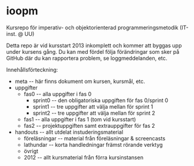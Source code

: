 ioopm
=====

Kursrepo för imperativ- och objektorienterad programmeringsmetodik (IT-inst. @ UU)

Detta repo är vid kursstart 2013 inkomplett och kommer att byggas upp
under kursens gång. Du kan med fördel följa förändringar som sker på
GitHub där du kan rapportera problem, se loggmeddelanden, etc. 

Innehållsförteckning: 
* meta -- här finns dokument om kursen, kursmål, etc. 
* uppgifter 
  - fas0 -- alla uppgifter i fas 0
    * sprint0 -- den obligatoriska uppgiften för fas 0/sprint 0
    * sprint1 -- tre uppgifter att välja mellan för sprint 1
    * sprint2 -- tre uppgifter att välja mellan för sprint 2
  - fas1 -- alla uppgifter i fas 1 (tom vid kursstart)
  - fas2 -- projektuppgiften samt extrauppgifter för fas 2
* handouts -- allt utdelat instuderingsmaterial 
  - föreläsningar -- material från föreläsningar & screencasts
  - lathundar -- korta handledningar främst rörande verktyg
  - övrigt
  - 2012 -- allt kursmaterial från förra kursinstansen
